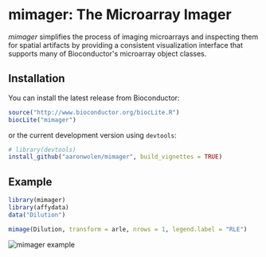 # mimager: The Microarray Imager

*mimager* simplifies the process of imaging microarrays and inspecting them for spatial artifacts by providing a consistent visualization interface that supports many of Bioconductor's microarray object classes.

## Installation

You can install the latest release from Bioconductor:

```r
source("http://www.bioconductor.org/biocLite.R")
biocLite("mimager")
```

or the current development version using `devtools`:

```r
# library(devtools)
install_github("aaronwolen/mimager", build_vignettes = TRUE)
```

## Example

```r
library(mimager)
library(affydata)
data("Dilution")

mimage(Dilution, transform = arle, nrows = 1, legend.label = "RLE")
```

![mimager example](http://i.imgur.com/2Wf4y8v.jpg)
